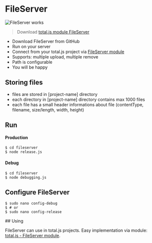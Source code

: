 # FileServer

![FileServer works](http://www.858project.com/img/fileserver.png)

> Download [total.js module FileServer](https://github.com/petersirka/total.js-modules/tree/master/fileserver)

- Download FileServer from GitHub
- Run on your server
- Connect from your total.js project via [FileServer module](https://github.com/petersirka/total.js-modules/tree/master/fileserver)
- Supports: multiple upload, multiple remove
- Path is configurable
- You will be happy

## Storing files

- files are stored in [project-name] directory
- each directory in [project-name] directory contains max 1000 files
- each file has a small header informations about file (contentType, filename, size/length, width, height)

## Run

#### Production

```
$ cd fileserver
$ node release.js
```

#### Debug

```
$ cd fileserver
$ node debugging.js
```

## Configure FileServer

```
$ sudo nano config-debug
$ # or
$ sudo nano config-release
```

## Using

FileServer can use in total.js projects. Easy implementation via module: [total.js - FileServer module](https://github.com/petersirka/total.js-modules/tree/master/fileserver).